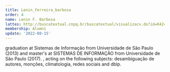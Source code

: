 ```yaml
---
title: Lenin_ferreira_barbosa
order: 4
name: Lenin F. Barbosa
lattes: http://buscatextual.cnpq.br/buscatextual/visualizacv.do?id=K4248450Y1
membership: Alumni
update: '2022-08-15'
---
```


graduation at Sistemas de Informação from Universidade de São Paulo (2013) and master's at SISTEMAS DE INFORMAÇÃO from Universidade de São Paulo (2017). , acting on the following subjects: desambiguação de autores, monções, climatologia, redes sociais and dblp.
